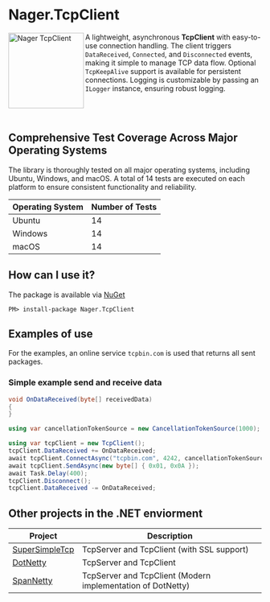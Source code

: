 # Nager.TcpClient

<img src="https://raw.githubusercontent.com/nager/Nager.TcpClient/main/doc/icon.png" width="150" title="Nager TcpClient" alt="Nager TcpClient" align="left">

A lightweight, asynchronous **TcpClient** with easy-to-use connection handling.
The client triggers `DataReceived`, `Connected`, and `Disconnected` events, making it simple to manage TCP data flow. Optional `TcpKeepAlive` support is available for persistent connections. Logging is customizable by passing an `ILogger` instance, ensuring robust logging.

<br>
<br>

## Comprehensive Test Coverage Across Major Operating Systems

The library is thoroughly tested on all major operating systems, including Ubuntu, Windows, and macOS. A total of 14 tests are executed on each platform to ensure consistent functionality and reliability.

| Operating System | Number of Tests |
|------------------|-----------------|
| Ubuntu           | 14              |
| Windows          | 14              |
| macOS            | 14              |


## How can I use it?

The package is available via [NuGet](https://www.nuget.org/packages/Nager.TcpClient)
```
PM> install-package Nager.TcpClient
```

## Examples of use

For the examples, an online service `tcpbin.com` is used that returns all sent packages. 

### Simple example send and receive data

```cs
void OnDataReceived(byte[] receivedData)
{
}

using var cancellationTokenSource = new CancellationTokenSource(1000);

using var tcpClient = new TcpClient();
tcpClient.DataReceived += OnDataReceived;
await tcpClient.ConnectAsync("tcpbin.com", 4242, cancellationTokenSource.Token);
await tcpClient.SendAsync(new byte[] { 0x01, 0x0A });
await Task.Delay(400);
tcpClient.Disconnect();
tcpClient.DataReceived -= OnDataReceived;
```

## Other projects in the .NET enviorment

| Project | Description |
| ------------- | ------------- |
| [SuperSimpleTcp](https://github.com/jchristn/SuperSimpleTcp) | TcpServer and TcpClient (with SSL support) |
| [DotNetty](https://github.com/Azure/DotNetty) | TcpServer and TcpClient |
| [SpanNetty](https://github.com/cuteant/SpanNetty) | TcpServer and TcpClient (Modern implementation of DotNetty) |

